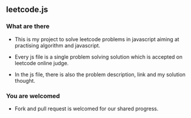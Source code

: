 ## leetcode.js

### What are there

- This is my project to solve leetcode problems in javascript aiming at practising algorithm and javascript.

- Every js file is a single problem solving solution which is accepted on leetcode online judge.

- In the js file, there is also the problem description, link and my solution thought.

### You are welcomed

- Fork and pull request is welcomed for our shared progress.
